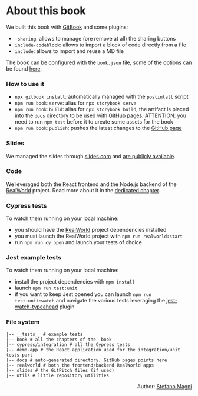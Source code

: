 # About this book

We built this book with [GitBook](https://github.com/GitbookIO/gitbook/blob/master/docs/setup.md) and some plugins:

- `-sharing`: allows to manage (ore remove at all) the sharing buttons
- `include-codeblock`: allows to import a block of code directly from a file
- `include`: allows to import and reuse a MD file

The book can be configured with the `book.json` file, some of the options can be found [here](https://janicezhw.github.io/gitbook/startusegitbook/configInfo/bookjson.html).

### How to use it

- `npx gitbook install`: automatically managed with the `postintall` script
- `npm run book:serve`: alias for `npx storybook serve`
- `npm run book:build`: alias for `npx storybook build`, the artifact is placed into the `docs` directory to be used with [GitHub pages](https://pages.github.com). ATTENTION: you need to run `npm test` before it to create some assets for the book
- `npm run book:publish`: pushes the latest changes to the [GitHub page](https://noriste.github.io/reactjsday-2019-testing-course/)

### Slides

We managed the slides through [slides.com](https://slides.com) and [are publicly available](https://slides.com/noriste/reactjsday-2019-testing-course#/).

### Code

We leveraged both the React frontend and the Node.js backend of the [RealWorld](http://realworld.io) project. Read more about it in the [dedicated chapter](the-realworld-project.md).

### Cypress tests

To watch them running on your local machine:

- you should have the [RealWorld](the-realworld-project.md#some-notes) project dependencies installed
- you must launch the RealWorld project with `npm run realworld:start`
- run `npm run cy:open` and launch your tests of choice

### Jest example tests

To watch them running on your local machine:

- install the project dependencies with `npm install`
- launch `npm run test:unit`
- if you want to keep Jest opened you can launch `npm run test:unit:watch` and navigate the various tests leveraging the [jest-watch-typeahead](https://github.com/jest-community/jest-watch-typeahead) plugin

<!-- TODO: add the part of the demo-app -->

### File system

```
|-- __tests__ # example tests
|-- book # all the chapters of the  book
|-- cypress/integration # all the Cypress tests
|-- demo-app # the React application used for the integration/unit tests part
|-- docs # auto-generated directory, GitHub pages points here
|-- realworld # both the frontend/backend RealWorld apps
|-- slides # the GitPitch files (if used)
|-- utils # little repository utilities
```

<p style='text-align: right;'>Author: <a href="about-us.md#stefano-magni">Stefano Magni</a></p>
